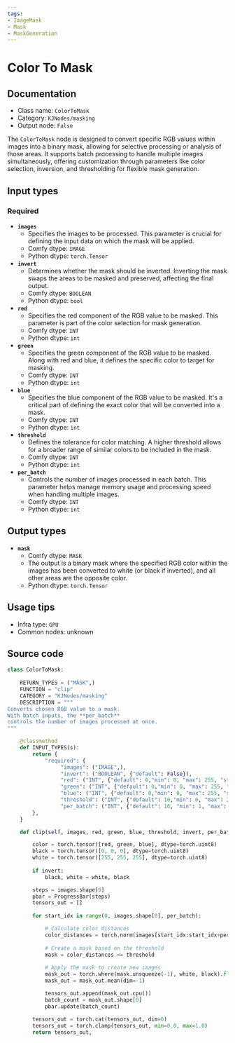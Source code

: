 ```yaml
---
tags:
- ImageMask
- Mask
- MaskGeneration
---
```


# Color To Mask
## Documentation
- Class name: `ColorToMask`
- Category: `KJNodes/masking`
- Output node: `False`

The `ColorToMask` node is designed to convert specific RGB values within images into a binary mask, allowing for selective processing or analysis of those areas. It supports batch processing to handle multiple images simultaneously, offering customization through parameters like color selection, inversion, and thresholding for flexible mask generation.
## Input types
### Required
- **`images`**
    - Specifies the images to be processed. This parameter is crucial for defining the input data on which the mask will be applied.
    - Comfy dtype: `IMAGE`
    - Python dtype: `torch.Tensor`
- **`invert`**
    - Determines whether the mask should be inverted. Inverting the mask swaps the areas to be masked and preserved, affecting the final output.
    - Comfy dtype: `BOOLEAN`
    - Python dtype: `bool`
- **`red`**
    - Specifies the red component of the RGB value to be masked. This parameter is part of the color selection for mask generation.
    - Comfy dtype: `INT`
    - Python dtype: `int`
- **`green`**
    - Specifies the green component of the RGB value to be masked. Along with red and blue, it defines the specific color to target for masking.
    - Comfy dtype: `INT`
    - Python dtype: `int`
- **`blue`**
    - Specifies the blue component of the RGB value to be masked. It's a critical part of defining the exact color that will be converted into a mask.
    - Comfy dtype: `INT`
    - Python dtype: `int`
- **`threshold`**
    - Defines the tolerance for color matching. A higher threshold allows for a broader range of similar colors to be included in the mask.
    - Comfy dtype: `INT`
    - Python dtype: `int`
- **`per_batch`**
    - Controls the number of images processed in each batch. This parameter helps manage memory usage and processing speed when handling multiple images.
    - Comfy dtype: `INT`
    - Python dtype: `int`
## Output types
- **`mask`**
    - Comfy dtype: `MASK`
    - The output is a binary mask where the specified RGB color within the images has been converted to white (or black if inverted), and all other areas are the opposite color.
    - Python dtype: `torch.Tensor`
## Usage tips
- Infra type: `GPU`
- Common nodes: unknown


## Source code
```python
class ColorToMask:
    
    RETURN_TYPES = ("MASK",)
    FUNCTION = "clip"
    CATEGORY = "KJNodes/masking"
    DESCRIPTION = """
Converts chosen RGB value to a mask.  
With batch inputs, the **per_batch**  
controls the number of images processed at once.
"""

    @classmethod
    def INPUT_TYPES(s):
        return {
            "required": {
                 "images": ("IMAGE",),
                 "invert": ("BOOLEAN", {"default": False}),
                 "red": ("INT", {"default": 0,"min": 0, "max": 255, "step": 1}),
                 "green": ("INT", {"default": 0,"min": 0, "max": 255, "step": 1}),
                 "blue": ("INT", {"default": 0,"min": 0, "max": 255, "step": 1}),
                 "threshold": ("INT", {"default": 10,"min": 0, "max": 255, "step": 1}),
                 "per_batch": ("INT", {"default": 16, "min": 1, "max": 4096, "step": 1}),
        },
    } 

    def clip(self, images, red, green, blue, threshold, invert, per_batch):

        color = torch.tensor([red, green, blue], dtype=torch.uint8)  
        black = torch.tensor([0, 0, 0], dtype=torch.uint8)
        white = torch.tensor([255, 255, 255], dtype=torch.uint8)
        
        if invert:
            black, white = white, black

        steps = images.shape[0]
        pbar = ProgressBar(steps)
        tensors_out = []
        
        for start_idx in range(0, images.shape[0], per_batch):

            # Calculate color distances
            color_distances = torch.norm(images[start_idx:start_idx+per_batch] * 255 - color, dim=-1)
            
            # Create a mask based on the threshold
            mask = color_distances <= threshold
            
            # Apply the mask to create new images
            mask_out = torch.where(mask.unsqueeze(-1), white, black).float()
            mask_out = mask_out.mean(dim=-1)

            tensors_out.append(mask_out.cpu())
            batch_count = mask_out.shape[0]
            pbar.update(batch_count)
       
        tensors_out = torch.cat(tensors_out, dim=0)
        tensors_out = torch.clamp(tensors_out, min=0.0, max=1.0)
        return tensors_out,

```
